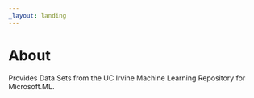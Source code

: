 ```yaml
---
_layout: landing
---
```


# About

Provides Data Sets from the UC Irvine Machine Learning Repository for Microsoft.ML.